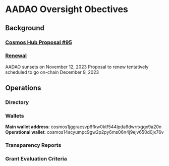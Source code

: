# AADAO Oversight Obectives
## Background
### [Cosmos Hub Proposal #95](https://github.com/eleaven/TAO/blob/main/AADAO/Proposal%20%2395)
### [Renewal](https://github.com/eleaven/TAO/blob/main/AADAO/Renewal)
AADAO sunsets on November 12, 2023
Proposal to renew tentatively scheduled to go on-chain December 9, 2023
## Operations
### Directory
### Wallets
**Main wallet address**: cosmos1jggracsvp6fkw0ktf544lpda6dwrrxggx9a20n
**Operational wallet**: cosmos14scyumpc9gw2p2py6ms06n4j9ejv650d0jx76v
### Transparency Reports
### Grant Evaluation Criteria 
